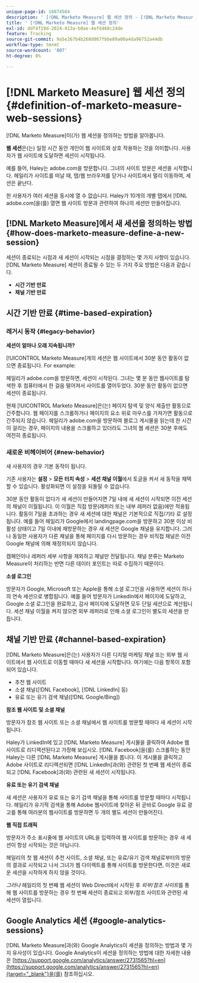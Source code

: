 ```yaml
---
unique-page-id: 18874564
description: ' [!DNL Marketo Measure] 웹 세션 정의 - [!DNL Marketo Measure]'
title: ' [!DNL Marketo Measure] 웹 세션 정의'
exl-id: ddf4f19d-2024-413a-b0ae-4efd468c24de
feature: Tracking
source-git-commit: 9a5e267b4b268d067fbbe89a00a4da96752a44db
workflow-type: tm+mt
source-wordcount: '807'
ht-degree: 0%

---
```


# [!DNL Marketo Measure] 웹 세션 정의 {#definition-of-marketo-measure-web-sessions}

[!DNL Marketo Measure]이(가) 웹 세션을 정의하는 방법을 알아봅니다.

**웹 세션**&#x200B;은(는) 일정 시간 동안 개인이 웹 사이트와 상호 작용하는 것을 의미합니다. 사용자가 웹 사이트에 도달하면 세션이 시작됩니다.

예를 들어, Haley는 adobe.com을 방문합니다. 그녀의 사이트 방문은 세션을 시작합니다. 헤일리가 사이트를 떠날 때, 탭/웹 브라우저를 닫거나 사이트에서 멀리 이동하여, 세션은 끝난다.

한 사용자가 여러 세션을 동시에 열 수 없습니다. Haley가 10개의 개별 탭에서 [!DNL adobe.com]을(를) 열면 웹 사이트 방문과 관련하여 하나의 세션만 만들어집니다.

## [!DNL Marketo Measure]에서 새 세션을 정의하는 방법 {#how-does-marketo-measure-define-a-new-session}

세션이 종료되는 시점과 새 세션이 시작되는 시점을 결정하는 몇 가지 사항이 있습니다. [!DNL Marketo Measure] 세션이 종료될 수 있는 두 가지 주요 방법은 다음과 같습니다.

* **시간 기반 만료**
* **채널 기반 만료**

## 시간 기반 만료 {#time-based-expiration}

### 레거시 동작 {#legacy-behavior}

**세션이 얼마나 오래 지속됩니까?**

[!UICONTROL Marketo Measure]개의 세션은 웹 사이트에서 30분 동안 활동이 없으면 종료됩니다. For example:

헤일리가 adobe.com을 방문하면, 세션이 시작된다. 그녀는 몇 분 동안 웹사이트를 탐색한 후 컴퓨터에서 한 걸음 떨어져서 사이트를 열어두었다. 30분 동안 활동이 없으면 세션이 종료됩니다.

현재 [!UICONTROL Marketo Measure]은(는) 페이지 탐색 및 양식 제출만 활동으로 간주합니다. 웹 페이지를 스크롤하거나 페이지의 요소 위로 마우스를 가져가면 활동으로 간주되지 않습니다. 헤일리가 adobe.com을 방문하여 블로그 게시물을 읽는데 한 시간이 걸리는 경우, 페이지의 내용을 스크롤하고 있더라도 그녀의 웹 세션은 30분 후에도 여전히 종료됩니다.

### 새로운 비헤이비어 {#new-behavior}

새 사용자의 경우 기본 동작이 됩니다.

기존 사용자는 **설정** > **모든 터치 속성** > **세션 채널 이월**&#x200B;에서 토글을 켜서 새 동작을 채택할 수 있습니다. 활성화되면 이 설정을 되돌릴 수 없습니다.

30분 동안 활동이 없다가 새 세션이 만들어지면 7일 내에 새 세션이 시작되면 이전 세션의 채널이 이월됩니다. 이 이월은 직접 방문(레퍼러 또는 내부 레퍼러 없음)에만 적용됩니다. 활동이 7일을 초과하는 경우 새 세션에 대한 채널은 기본적으로 직접/기타 로 설정됩니다. 예를 들어 헤일리가 Google에서 landingpage.com을 방문하고 30분 이상 비활성 상태이고 7일 이내에 재방문하는 경우 새 세션은 Google 채널을 유지합니다. 그러나 동일한 사용자가 다른 채널을 통해 페이지를 다시 방문하는 경우 비직접 채널은 이전 Google 채널에 의해 재정의되지 않습니다.

캠페인이나 레퍼러 세부 사항을 제외하고 채널만 전달됩니다. 채널 분류는 Marketo Measure이 처리하는 반면 다른 데이터 포인트는 따로 수집하기 때문이다.

**소셜 로그인**

방문자가 Google, Microsoft 또는 Apple을 통해 소셜 로그인을 사용하면 세션이 하나의 연속 세션으로 병합됩니다. 예를 들어 방문자가 LinkedIn에서 페이지에 도달하고, Google 소셜 로그인을 완료하고, 감사 페이지에 도달하면 모두 단일 세션으로 계산됩니다. 세션 채널 이월을 켜지 않으면 외부 레퍼러로 인해 소셜 로그인이 별도의 세션을 만듭니다.

## 채널 기반 만료 {#channel-based-expiration}

[!DNL Marketo Measure]은(는) 사용자가 다른 디지털 마케팅 채널 또는 외부 웹 사이트에서 웹 사이트로 이동할 때마다 새 세션을 시작합니다. 여기에는 다음 항목이 포함되어 있습니다.

* 추천 웹 사이트
* 소셜 채널([!DNL Facebook], [!DNL LinkedIn] 등)
* 유료 또는 유기 검색 채널([!DNL Google/Bing])

**참조 웹 사이트 및 소셜 채널**

방문자가 참조 웹 사이트 또는 소셜 채널에서 웹 사이트를 방문할 때마다 새 세션이 시작됩니다.

Haley가 LinkedIn에 있고 [!DNL Marketo Measure] 게시물을 클릭하여 Adobe 웹 사이트로 리디렉션된다고 가정해 보십시오. [!DNL Facebook]을(를) 스크롤하는 동안 Haley는 다른 [!DNL Marketo Measure] 게시물을 봅니다. 이 게시물을 클릭하고 Adobe 사이트로 리디렉션되면 [!DNL LinkedIn]과(와) 관련된 첫 번째 웹 세션이 종료되고 [!DNL Facebook]과(와) 관련된 새 세션이 시작됩니다.

**유료 또는 유기 검색 채널**

새 세션은 사용자가 유료 또는 유기 검색 채널을 통해 사이트를 방문할 때마다 시작됩니다. 헤일리가 유기적 검색을 통해 Adobe 웹사이트에 찾아온 뒤 곧바로 Google 유료 광고를 통해 여러분의 웹사이트를 방문하면 두 개의 별도 세션이 만들어진다.

**웹 직접 트래픽**

방문자가 주소 표시줄에 웹 사이트의 URL을 입력하여 웹 사이트를 방문하는 경우 새 세션이 항상 시작되는 것은 아닙니다.

헤일리의 첫 웹 세션이 추천 사이트, 소셜 채널, 또는 유료/유기 검색 채널로부터의 방문의 결과로 시작되고 나서 그녀가 웹 다이렉트를 통해 사이트를 방문한다면, 이것은 새로운 세션을 시작하게 하지 않을 것이다.

_그러나_ 헤일리의 첫 번째 웹 세션이 Web Direct에서 시작된 후 _외부/참조 사이트_&#x200B;를 통해 웹 사이트를 방문하는 경우 첫 번째 세션이 종료되고 외부/참조 사이트와 관련된 새 세션이 열립니다.

## Google Analytics 세션 {#google-analytics-sessions}

[!DNL Marketo Measure]과(와) Google Analytics이 세션을 정의하는 방법과 몇 가지 유사성이 있습니다. Google Analytics이 세션을 정의하는 방법에 대한 자세한 내용은 [https://support.google.com/analytics/answer/2731565?hl=en](https://support.google.com/analytics/answer/2731565?hl=en){target="_blank"}을(를) 참조하십시오.

